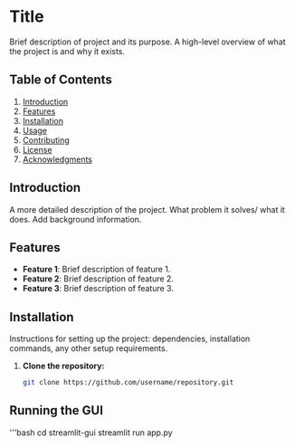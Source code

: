 # Title
Brief description of project and its purpose. A high-level overview of what the project is and why it exists.

## Table of Contents

1. [Introduction](#introduction)
2. [Features](#features)
3. [Installation](#installation)
4. [Usage](#usage)
5. [Contributing](#contributing)
6. [License](#license)
7. [Acknowledgments](#acknowledgments)

## Introduction

A more detailed description of the project. What problem it solves/ what it does. Add background information.

## Features

- **Feature 1**: Brief description of feature 1.
- **Feature 2**: Brief description of feature 2.
- **Feature 3**: Brief description of feature 3.

## Installation

Instructions for setting up the project: dependencies, installation commands, any other setup requirements.

1. **Clone the repository:**
   ```bash
   git clone https://github.com/username/repository.git


## Running the GUI

'''bash
cd streamlit-gui
streamlit run app.py
